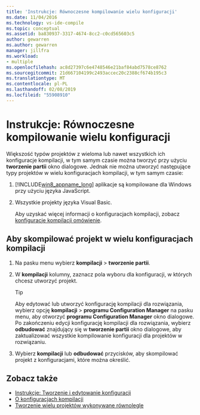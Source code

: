 ```yaml
---
title: 'Instrukcje: Równoczesne kompilowanie wielu konfiguracji'
ms.date: 11/04/2016
ms.technology: vs-ide-compile
ms.topic: conceptual
ms.assetid: ba830937-3317-4674-8cc2-c0cd565603c5
author: gewarren
ms.author: gewarren
manager: jillfra
ms.workload:
- multiple
ms.openlocfilehash: ac8d27397c6e4748546e21baf84abd7578ce8762
ms.sourcegitcommit: 21d667104199c2493accec20c2388cf674b195c3
ms.translationtype: MT
ms.contentlocale: pl-PL
ms.lasthandoff: 02/08/2019
ms.locfileid: "55908910"
---
```

# <a name="how-to-build-multiple-configurations-simultaneously"></a>Instrukcje: Równoczesne kompilowanie wielu konfiguracji

Większość typów projektów z wieloma lub nawet wszystkich ich konfiguracje kompilacji, w tym samym czasie można tworzyć przy użyciu **tworzenie partii** okno dialogowe. Jednak nie można utworzyć następujące typy projektów w wielu konfiguracjach kompilacji, w tym samym czasie:

1. [!INCLUDE[win8_appname_long](../debugger/includes/win8_appname_long_md.md)] aplikacje są kompilowane dla Windows przy użyciu języka JavaScript.

2. Wszystkie projekty języka Visual Basic.

   Aby uzyskać więcej informacji o konfiguracjach kompilacji, zobacz [konfiguracje kompilacji omówienie](../ide/understanding-build-configurations.md).

## <a name="to-build-a-project-in-multiple-build-configurations"></a>Aby skompilować projekt w wielu konfiguracjach kompilacji

1. Na pasku menu wybierz **kompilacji** > **tworzenie partii**.

2. W **kompilacji** kolumny, zaznacz pola wyboru dla konfiguracji, w których chcesz utworzyć projekt.

    > [!TIP]
    > Aby edytować lub utworzyć konfigurację kompilacji dla rozwiązania, wybierz opcję **kompilacji** > **programu Configuration Manager** na pasku menu, aby otworzyć **programu Configuration Manager** okno dialogowe. Po zakończeniu edycji konfigurację kompilacji dla rozwiązania, wybierz **odbudować** znajdujący się w **tworzenie partii** okno dialogowe, aby zaktualizować wszystkie kompilowanie konfiguracji dla projektów w rozwiązaniu.

3. Wybierz **kompilacji** lub **odbudować** przycisków, aby skompilować projekt z konfiguracjami, które można określić.

## <a name="see-also"></a>Zobacz także

- [Instrukcje: Tworzenie i edytowanie konfiguracji](../ide/how-to-create-and-edit-configurations.md)
- [O konfiguracjach kompilacji](../ide/understanding-build-configurations.md)
- [Tworzenie wielu projektów wykonywane równolegle](../msbuild/building-multiple-projects-in-parallel-with-msbuild.md)